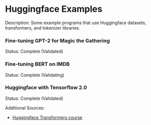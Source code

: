# Huggingface Examples

Description: Some example programs that use Huggingface datasets, transformers, and tokenizer libraries.


### Fine-tuning GPT-2 for Magic the Gathering
Status: Complete (Validated)


### Fine-tuning BERT on IMDB
Status: Complete (Validating)


### Huggingface with Tensorflow 2.0
Status: Complete (Validated)


Additional Sources:
 - [Huggingface Transformers course](https://huggingface.co/course/chapter1/1)